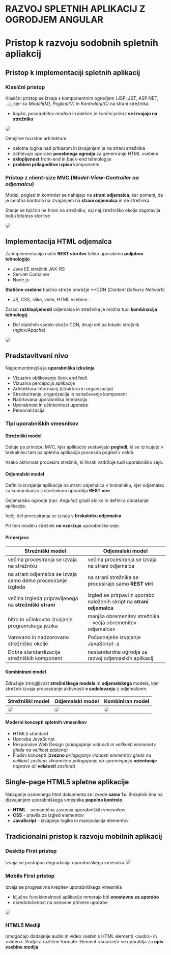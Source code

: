 # RAZVOJ SPLETNIH APLIKACIJ Z OGRODJEM ANGULAR

# Pristop k razvoju sodobnih spletnih apliakcij

## Pristop k implementaciji spletnih aplikacij
### Klasični pristop
Klasični pristop se izvaja s komponentnim ogrodjem (JSP, JST, ASP.NET, ...), kjer so *Modeli(M)*, *Pogledi(V)* in *Kontrolerji(C)* na strani strežnika.
- *logika*, *posodobitev modela* in *kakšen je končni prikaz* **se izvajajo na strežniku**

<img style="border-radius:.5rem" src="klasicniPristop.png">

Omejitve tovrstne arhitekture:
- celotna logika nad prikazom in izvajanjem je na strani strežnika
- zahtevajo uporabo **posebnega ogrodja** za generiranje HTML vsebine
- **sklopljenost** front-end in back-end tehnologije
- **problem prilagoditve izpisa** komponente

### Pristop z client-size MVC (*Model-View-Controller na odjemalcu*)
Model, pogled in kontroler se nahajajo na **strani odjemalca**, kar pomeni, da je celotna kontrola na izvajanjem na **strani odjemalca** in ne strežnika.

Stanje se tipično ne hrani na strežniku, saj naj strežniško okolje zagotavlja bolj *stateless* storitve

<img style="border-radius:.5rem" src="mvcPristop.png">

## Implementacija HTML odjemalca
Za implementacijo naših **REST storitev** lahko uporabimo **poljubno tehnologijo**
- Java EE strežnik JAX-RS
- Servlet Container
- Node.js

**Statične vsebine** tipično streže omrežje **CDN (*Content Delivery Network*)
- JS, CSS, slike, videi, HTML vsebine...

Zaradi **razklopljenosti** odjemalca in strežnika je možna tudi **kombinacija tehnologij**:
- Del statičnih vsebin streže CDN, drugi del pa lokalni strežnik (*nginx/Apache*)

<img style="border-radius:.5rem" src="implementacijaHTML.png">

## Predstavitveni nivo

Najpomembnejša je **uporabniška izkušnja**
- Vizualno oblikovanje (look and feel)
- Vizualna percepcija aplikacije
- Arhitektura informacij (struktura in organizacija)
- Strukturiranje, organizacija in označevanje komponent
- Načrtovana uporabniška interakcija
- Uporabnost in učinkovitost uporabe
- Personalizacija

### Tipi uporabniških vmesnikov

#### Strežniški model
Deluje po principu MVC, kjer aplikacijo sestavljajo **pogledi**, ki se izrisujejo v brskalniku tam pa spletna aplikacija procesira pogled v celoti.

Vsako aktivnost procesira strežnik, ki hkrati vzdržuje tudi uporabniško sejo.

#### Odjemalski model
Definira izvajanje aplikacije na strani odjemalca v brskalniku, kjer odjemalec za komunikacijo s strežnikom uporablja **REST vire**. 

Odjemalsko ogrodje (*npr. Angular*) gradi obliko in definira obnašanje aplikacije. 

Večji del procesiranja se izvaja v **brskalniku odjemalca**

Pri tem modelu strežnik **ne vzdržuje** uporabniške seje.

#### Primerjava

| **Strežniški model** | **Odjemalski model** |
|--|--|
| večina procesiranja se izvaja na strežniku|večina procesiranja se izvaja na strani odjemalca|
|na strani odjemalca se izvaja samo delno procesiranje izgleda|na strani strežnika se procesirajo samo **REST viri**|
|večina izgleda pripravljenega na **strežniški strani**|izgled se prirpavi z uporabo naloženih skript na **strani odjemalca**|
|hitro in učinkovito izvajanje programskega jezika|manjša obremenitev strežnika - večja obremenitev odjemalcev|
|Varovano in nadzorovano strežniško okolje|Počasneješe izvajanje JavaScript-a|
|Dobra standardizacija strežniških komponent|nestandardna ogrodja za razvoj odjemaslkih aplikacij|

#### Kombinirani model
Združuje zmogljivost **strežniškega modela** in **odjemalskega** modela, kjer strežnik izvaja procesiranje aktivnosti **v sodelovanju** z odjemalcem.

| **Strežniški model** | **Odjemalski model** | **Kombiniran model**|
|--|--|--|
|<img style="border-radius:.5rem" src="modeli/strezniskiModel.png">|<img  style="border-radius:.5rem" src="modeli/odjemalskiModel.png">|<img  style="border-radius:.5rem" src="modeli/kombiniranModel.png">|

#### Moderni koncepti spletnih vmesnikov
- HTML5 standard
- Uporaba JavaScript
- Responsive Web Design (*prilagajanje vidnosti in velikosti elemenotv glede na velikost zaslona*)
- Fludini koncepti (***zvezno** prilagajanje vidnosti elementov glede na velikost zaslona, dinamično prilagajanje ob spreminjanju **orientacije** naprave ali **velikosti** zaslona*)

## Single-page HTML5 spletne aplikacije
Nalaganje osnovnega html dokumenta se izvede **samo 1x**.
Brskalnik ima na dizvajanjem uporabniškega vmesnika **popolno kontrolo**
- **HTML** - semantična zasnova uporabniških vmesnikov
- **CSS** - pravila za izgled elementov
- **JavaScript** - izvajanje logike in manipulacija elementov

## Tradicionalni pristop k razvoju mobilnih aplikacij
### Desktip First pristop
Izvaja se postopna degradacija uporabniškega vmesnika
<img style="border-radius:.5rem" src="pristopRazvoja/desktopFirst.png">

### Mobile First pristop
Izvaja se progresivna krepitev uporabniškega vmesnika
- ključne funckionalnosti aplikacije mmorajo biti **enostavne za uporabo**
- osredotočenost na osnovne primere uporabe
<img style="border-radius:.5rem" src="pristopRazvoja/mobileFirst.png">

### HTML5 Mediji
omogočajo dodajanje audio in video vsebin s HTML elementi \<audio> in \<video>. Podpira različne formate. Element \<source/> se uporablja za **opis vsebine medija**
